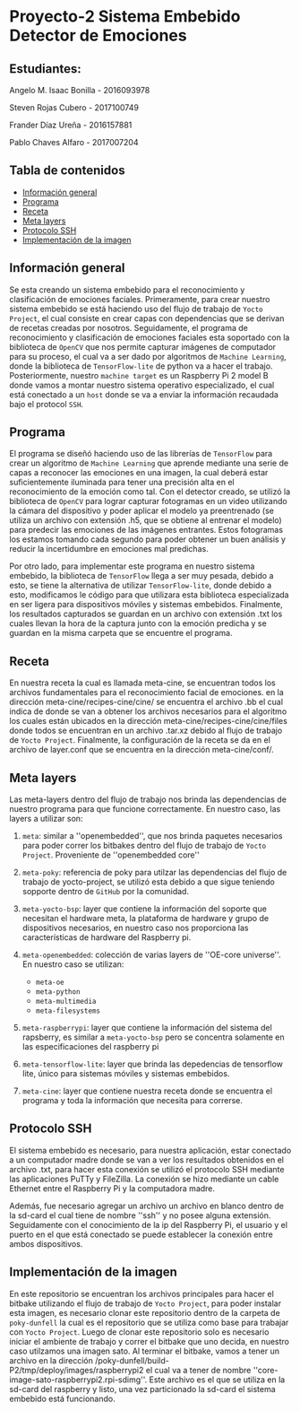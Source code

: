 # Proyecto-2 Sistema Embebido Detector de Emociones

## Estudiantes:
Angelo M. Isaac Bonilla - 2016093978

Steven Rojas Cubero - 2017100749

Frander Díaz Ureña - 2016157881

Pablo Chaves Alfaro - 2017007204
        
    
## Tabla de contenidos
* [Información general](#Información-general)
* [Programa](#Programa)
* [Receta](#Receta)
* [Meta layers](#Meta-layers)
* [Protocolo SSH](#Protocolo-SSH)
* [Implementación de la imagen](#Implementación-de-la-imagen)

## Información general

Se esta creando un sistema embebido para el reconocimiento y clasificación de emociones faciales.
Primeramente, para crear nuestro sistema embebido se está haciendo uso del flujo de trabajo
de `Yocto Project`, el cual consiste en crear capas con dependencias que se derivan de recetas 
creadas por nosotros. Seguidamente, el programa de reconocimiento y clasificación de emociones
faciales esta soportado con la biblioteca de `OpenCV` que nos permite capturar imágenes de
computador para su proceso, el cual va a ser dado por algoritmos de `Machine Learning`, donde
la biblioteca de `TensorFlow-lite` de python va a hacer el trabajo. Posteriormente, nuestro
`machine target` es un Raspberry Pi 2 model B donde vamos a montar nuestro sistema 
operativo especializado, el cual está conectado a un `host` donde se va a enviar la información
recaudada bajo el protocol `SSH`.

## Programa

El programa se diseñó haciendo uso de las librerías de `TensorFlow` para crear un algoritmo
de `Machine Learning` que aprende mediante una serie de capas a reconocer las emociones en 
una imagen, la cual deberá estar suficientemente iluminada para tener una precisión alta en
el reconocimiento de la emoción como tal. Con el detector creado, se utilizó la biblioteca de 
`OpenCV` para lograr capturar fotogramas en un video utilizando la cámara del dispositivo 
y poder aplicar el modelo ya preentrenado (se utiliza un archivo con extensión .h5, que se 
obtiene al entrenar el modelo) para predecir las emociones de las imágenes entrantes. Estos 
fotogramas los estamos tomando cada segundo para poder obtener un buen análisis y reducir la
incertidumbre en emociones mal predichas.

Por otro lado, para implementar este programa en nuestro sistema embebido, la biblioteca de 
`TensorFlow` llega a ser muy pesada, debido a esto, se tiene la alternativa de utilizar 
`TensorFlow-lite`, donde debido a esto, modificamos le código para que utilizara esta 
biblioteca especializada en ser ligera para dispositivos móviles y sistemas embebidos.
Finalmente, los resultados capturados se guardan en un archivo con extensión .txt los cuales
llevan la hora de la captura junto con la emoción predicha y se guardan en la misma carpeta que 
se encuentre el programa.

## Receta

En nuestra receta la cual es llamada meta-cine, se encuentran todos los archivos fundamentales para 
el reconocimiento facial de emociones. en la dirección meta-cine/recipes-cine/cine/ se encuentra 
el archivo .bb el cual indica de donde se van a obtener los archivos necesarios para 
el algoritmo los cuales están ubicados en la dirección meta-cine/recipes-cine/cine/files
donde todos se encuentran en un archivo .tar.xz debido al flujo de trabajo de `Yocto Project`.
Finalmente, la configuración de la receta se da en el archivo de layer.conf que se encuentra
en la dirección meta-cine/conf/.

## Meta layers

Las meta-layers dentro del flujo de trabajo nos brinda las dependencias de nuestro programa
para que funcione correctamente. En nuestro caso, las layers a utilizar son:

1. `meta`: similar a ''openembedded'', que nos brinda paquetes necesarios para poder correr
los bitbakes dentro del flujo de trabajo de `Yocto Project`. Proveniente de ''openembedded core''

2. `meta-poky`: referencia de poky para utilzar las dependencias del flujo de trabajo de yocto-project,
se utilizó esta debido a que sigue teniendo sopporte dentro de `GitHub` por la comunidad.

3. `meta-yocto-bsp`: layer que contiene la información del soporte que necesitan el 
hardware meta, la plataforma de hardware y grupo de dispositivos necesarios, en nuestro
caso nos proporciona las características de hardware del Raspberry pi.

4. `meta-openembedded`: colección de varias layers de ''OE-core universe''. En nuestro caso se utilizan:
    - `meta-oe`
    - `meta-python`
    - `meta-multimedia`
    - `meta-filesystems`

5. `meta-raspberrypi`: layer que contiene la información del sistema del rapsberry, es similar a 
`meta-yocto-bsp` pero se concentra solamente en las especificaciones del raspberry pi

6. `meta-tensorflow-lite`: layer que brinda las depedencias de tensorflow lite, único para
sistemas móviles y sistemas embebidos.

7. `meta-cine`: layer que contiene nuestra receta donde se encuentra el programa y toda la 
información que necesita para correrse.

## Protocolo SSH

El sistema embebido es necesario, para nuestra aplicación, estar conectado a un computador 
madre donde se van a ver los resultados obtenidos en el archivo .txt, para hacer esta conexión
se utilizó el protocolo SSH mediante las aplicaciones PuTTy y FileZilla. 
La conexión se hizo mediante un cable Ethernet entre el Raspberry Pi y la computadora madre.

Además, fue necesario agregar un archivo un archivo en blanco dentro de la sd-card el cual tiene
de nombre ''ssh'' y no posee alguna extensión. Seguidamente con el conocimiento de la ip del 
Raspberry Pi, el usuario y el puerto en el que está conectado se puede establecer la conexión
entre ambos dispositivos.


## Implementación de la imagen

En este repositorio se encuentran los archivos principales para hacer el bitbake utilizando 
el flujo de trabajo de `Yocto Project`, para poder instalar esta imagen, es necesario 
clonar este repositorio dentro de la carpeta de `poky-dunfell` la cual es el repositorio
que se utiliza como base para trabajar con `Yocto Project`. Luego de clonar este repositorio
solo es necesario iniciar el ambiente de trabajo y correr el bitbake que uno decida, en nuestro caso
utilzamos una imagen sato. Al terminar el bitbake, vamos a tener un archivo en la dirección 
/poky-dunfell/build-P2/tmp/deploy/images/raspberrypi2 el cual va a tener de nombre ''core-image-sato-raspberrypi2.rpi-sdimg''.
Este archivo es el que se utiliza en la sd-card del raspberry y listo, una vez particionado la sd-card 
el sistema embebido está funcionando.
